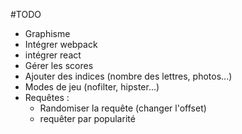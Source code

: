 #TODO
- Graphisme
- Intégrer webpack
- intégrer react
- Gérer les scores
- Ajouter des indices (nombre des lettres, photos...)
- Modes de jeu (nofilter, hipster...)
- Requêtes : 
  - Randomiser la requête (changer l'offset)
  - requêter par popularité
 
